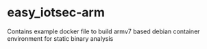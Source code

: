 # easy_iotsec-arm
Contains example docker file to build armv7 based debian container environment for static binary analysis
